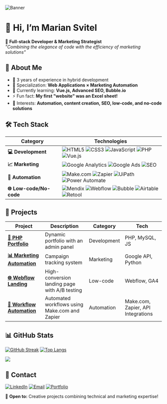 <!-- Banner (replace URL with your own - I recommend using a Canva template) -->
![Banner](https://via.placeholder.com/1280x640/1A1A1A/FFFFFF?text=Marian+Svitel+%7C+Code+%26+Marketing+Alchemist+🚀&style=flat-square)

# 👋 Hi, I’m **Marian Svitel** 

🚀 **Full-stack Developer & Marketing Strategist**  
*"Combining the elegance of code with the efficiency of marketing solutions"*

## 🌟 About Me
- 💼 3 years of experience in hybrid development
- 🧩 Specialization: **Web Applications × Marketing Automation**
- 🌱 Currently learning: **Vue.js, Advanced SEO, Bubble.io**
- ⚡ Fun fact: **My first "website" was an Excel sheet!**
- 🤖 Interests: **Automation, content creation, SEO, low-code, and no-code solutions**

## 🛠️ Tech Stack
| Category          | Technologies                                                                                                                                                                                                                                                                 |
|-------------------|-----------------------------------------------------------------------------------------------------------------------------------------------------------------------------------------------------------------------------------------------------------------------------|
| **💻 Development** | ![HTML5](https://img.shields.io/badge/HTML5-E34F26?style=flat-square&logo=html5&logoColor=white) ![CSS3](https://img.shields.io/badge/CSS3-1572B6?style=flat-square&logo=css3&logoColor=white) ![JavaScript](https://img.shields.io/badge/JavaScript-F7DF1E?style=flat-square&logo=javascript&logoColor=black) ![PHP](https://img.shields.io/badge/PHP-777BB4?style=flat-square&logo=php&logoColor=white) ![Vue.js](https://img.shields.io/badge/Vue.js-4FC08D?style=flat-square&logo=vue.js&logoColor=white) |
| **📈 Marketing**   | ![Google Analytics](https://img.shields.io/badge/Google%20Analytics-E37400?style=flat-square&logo=googleanalytics&logoColor=white) ![Google Ads](https://img.shields.io/badge/Google%20Ads-4285F4?style=flat-square&logo=googleads&logoColor=white) ![SEO](https://img.shields.io/badge/SEO-0F0F0F?style=flat-square&logo=seo&logoColor=white) |
| **🤖 Automation**  | ![Make.com](https://img.shields.io/badge/Make.com-000000?style=flat-square&logo=integromat&logoColor=white) ![Zapier](https://img.shields.io/badge/Zapier-FF4A00?style=flat-square&logo=zapier&logoColor=white) ![UiPath](https://img.shields.io/badge/UiPath-00A1DF?style=flat-square&logo=uipath&logoColor=white) ![Power Automate](https://img.shields.io/badge/Power_Automate-0066FF?style=flat-square&logo=microsoft-power-automate&logoColor=white) |
| **🌐 Low-code/No-code** | ![Mendix](https://img.shields.io/badge/Mendix-00A1DF?style=flat-square&logo=mendix&logoColor=white) ![Webflow](https://img.shields.io/badge/Webflow-4353FF?style=flat-square&logo=webflow&logoColor=white) ![Bubble](https://img.shields.io/badge/Bubble-000000?style=flat-square&logo=bubble&logoColor=white) ![Airtable](https://img.shields.io/badge/Airtable-18BFFF?style=flat-square&logo=airtable&logoColor=white) ![Retool](https://img.shields.io/badge/Retool-000000?style=flat-square&logo=retool&logoColor=white) |

## 🚀 Projects
| Project | Description | Category | Tech | 
|---------|-------------|----------|------|
| **[🎯 PHP Portfolio](https://github.com/...)** | Dynamic portfolio with an admin panel | Development | PHP, MySQL, JS |
| **[📊 Marketing Automation](https://github.com/...)** | Campaign tracking system | Marketing | Google API, Python |
| **[🌐 Webflow Landing](https://github.com/...)** | High-conversion landing page with A/B testing | Low-code | Webflow, GA4 |
| **[🤖 Workflow Automation](https://github.com/...)** | Automated workflows using Make.com and Zapier | Automation | Make.com, Zapier, API Integrations |

## 📊 GitHub Stats
[![GitHub Streak](https://streak-stats.demolab.com/?user=MarianSvitel&theme=dark&background=1A1A1A&border=FFFFFF)](https://git.io/streak-stats)
[![Top Langs](https://github-readme-stats.vercel.app/api/top-langs/?username=MarianSvitel&layout=compact&theme=dark&hide_border=true)](https://github.com/anuraghazra/github-readme-stats)

![](https://visitor-badge.glitch.me/badge?page_id=MarianSvitel.MarianSvitel)

## 📍 Contact
[![LinkedIn](https://img.shields.io/badge/-LinkedIn-0A66C2?style=for-the-badge&logo=linkedin)](https://linkedin.com/in/mariansvitel)
[![Email](https://img.shields.io/badge/-Email-EA4335?style=for-the-badge&logo=gmail)](mailto:marian.svitel@example.com)
[![Portfolio](https://img.shields.io/badge/-Portfolio-FF4088?style=for-the-badge&logo=google-chrome)](https://mariansvitel.com)

🔔 **Open to:** Creative projects combining technical and marketing expertise!
